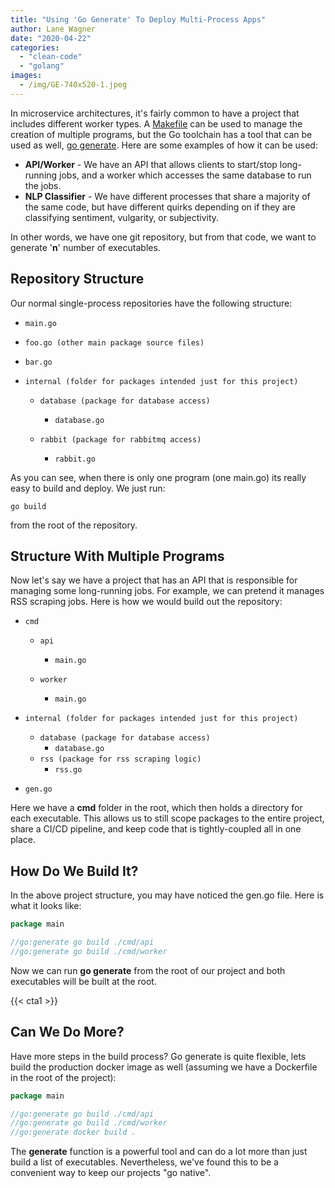```yaml
---
title: "Using 'Go Generate' To Deploy Multi-Process Apps"
author: Lane Wagner
date: "2020-04-22"
categories: 
  - "clean-code"
  - "golang"
images:
  - /img/GE-740x520-1.jpeg
---
```


In microservice architectures, it's fairly common to have a project that includes different worker types. A [Makefile](https://en.wikipedia.org/wiki/Makefile) can be used to manage the creation of multiple programs, but the Go toolchain has a tool that can be used as well, [go generate](https://blog.golang.org/generate). Here are some examples of how it can be used:

- **API/Worker** - We have an API that allows clients to start/stop long-running jobs, and a worker which accesses the same database to run the jobs.
- **NLP Classifier** - We have different processes that share a majority of the same code, but have different quirks depending on if they are classifying sentiment, vulgarity, or subjectivity.

In other words, we have one git repository, but from that code, we want to generate '**n**' number of executables.

## Repository Structure

Our normal single-process repositories have the following structure:

- `main.go`
- `foo.go (other main package source files)`
- `bar.go`
- `internal (folder for packages intended just for this project)`
    
    - `database (package for database access)`
        - `database.go`
    
    - `rabbit (package for rabbitmq access)`
        - `rabbit.go`  
            

As you can see, when there is only one program (one main.go) its really easy to build and deploy. We just run:

```
go build
```

from the root of the repository.

## Structure With Multiple Programs

Now let's say we have a project that has an API that is responsible for managing some long-running jobs. For example, we can pretend it manages RSS scraping jobs. Here is how we would build out the repository:

- `cmd`
    
    - `api`
        - `main.go`
    
    - `worker`
        - `main.go`
- `internal (folder for packages intended just for this project)`
    - `database (package for database access)`
        - `database.go`
    - `rss (package for rss scraping logic)`
        - `rss.go`
- `gen.go`

Here we have a **cmd** folder in the root, which then holds a directory for each executable. This allows us to still scope packages to the entire project, share a CI/CD pipeline, and keep code that is tightly-coupled all in one place.

## How Do We Build It?

In the above project structure, you may have noticed the gen.go file. Here is what it looks like:

```go
package main

//go:generate go build ./cmd/api
//go:generate go build ./cmd/worker
```

Now we can run **go generate** from the root of our project and both executables will be built at the root.

{{< cta1 >}}

## Can We Do More?

Have more steps in the build process? Go generate is quite flexible, lets build the production docker image as well (assuming we have a Dockerfile in the root of the project):

```go
package main

//go:generate go build ./cmd/api
//go:generate go build ./cmd/worker
//go:generate docker build .
```

The **generate** function is a powerful tool and can do a lot more than just build a list of executables. Nevertheless, we've found this to be a convenient way to keep our projects "go native".
